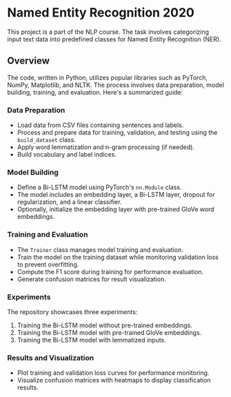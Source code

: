 # Named Entity Recognition 2020

This project is a part of the NLP course. The task involves categorizing input text data into predefined classes for Named Entity Recognition (NER).

## Overview

The code, written in Python, utilizes popular libraries such as PyTorch, NumPy, Matplotlib, and NLTK. The process involves data preparation, model building, training, and evaluation. Here's a summarized guide:

### Data Preparation

- Load data from CSV files containing sentences and labels.
- Process and prepare data for training, validation, and testing using the `build_dataset` class.
- Apply word lemmatization and n-gram processing (if needed).
- Build vocabulary and label indices.

### Model Building

- Define a Bi-LSTM model using PyTorch's `nn.Module` class.
- The model includes an embedding layer, a Bi-LSTM layer, dropout for regularization, and a linear classifier.
- Optionally, initialize the embedding layer with pre-trained GloVe word embeddings.

### Training and Evaluation

- The `Trainer` class manages model training and evaluation.
- Train the model on the training dataset while monitoring validation loss to prevent overfitting.
- Compute the F1 score during training for performance evaluation.
- Generate confusion matrices for result visualization.

### Experiments

The repository showcases three experiments:

1. Training the Bi-LSTM model without pre-trained embeddings.
2. Training the Bi-LSTM model with pre-trained GloVe embeddings.
3. Training the Bi-LSTM model with lemmatized inputs.

### Results and Visualization

- Plot training and validation loss curves for performance monitoring.
- Visualize confusion matrices with heatmaps to display classification results.
